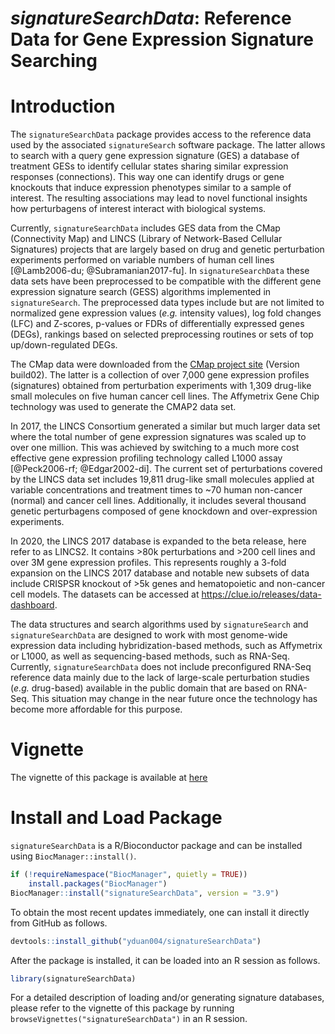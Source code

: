 # _signatureSearchData_: Reference Data for Gene Expression Signature Searching

# Introduction

The `signatureSearchData` package provides access to the reference data used by
the associated `signatureSearch` software package. The latter allows to search 
with a query gene expression signature (GES) a database of treatment GESs to 
identify cellular states sharing similar expression responses (connections). This 
way one can identify drugs or gene knockouts that induce expression phenotypes 
similar to a sample of interest. The resulting associations may lead to novel 
functional insights how perturbagens of interest interact with biological systems. 

Currently, `signatureSearchData` includes GES data from the CMap (Connectivity
Map) and LINCS (Library of Network-Based Cellular Signatures) projects that are
largely based on drug and genetic perturbation experiments performed on
variable numbers of human cell lines [@Lamb2006-du; @Subramanian2017-fu]. In
`signatureSearchData` these data sets have been preprocessed to be compatible
with the different gene expression signature search (GESS) algorithms
implemented in `signatureSearch`. The preprocessed data types include but are
not limited to normalized gene expression values (_e.g._ intensity values), log
fold changes (LFC) and Z-scores, p-values or FDRs of differentially expressed
genes (DEGs), rankings based on selected preprocessing routines or sets of top
up/down-regulated DEGs. 

The CMap data were downloaded from the [CMap project
site](https://portals.broadinstitute.org/cmap/) (Version build02). The latter is
a collection of over 7,000 gene expression profiles (signatures) obtained
from perturbation experiments with 1,309 drug-like small molecules on five
human cancer cell lines. The Affymetrix Gene Chip technology was used to
generate the CMAP2 data set. 

In 2017, the LINCS Consortium generated a similar but much larger data set where
the total number of gene expression signatures was scaled up to over one
million. This was achieved by switching to a much more cost effective gene
expression profiling technology called L1000 assay [@Peck2006-rf;
@Edgar2002-di]. The current set of perturbations covered by the LINCS data set
includes 19,811 drug-like small molecules applied at variable concentrations
and treatment times to ~70 human non-cancer (normal) and cancer cell lines.
Additionally, it includes several thousand genetic perturbagens composed of
gene knockdown and over-expression experiments. 

In 2020, the LINCS 2017 database is expanded to the beta release,
here refer to as LINCS2. It contains >80k perturbations and >200 cell lines and 
over 3M gene expression profiles. This represents roughly a 3-fold expansion on 
the LINCS 2017 database and notable new subsets of data include CRISPSR knockout 
of >5k genes and hematopoietic and non-cancer cell models. 
The datasets can be accessed at https://clue.io/releases/data-dashboard.

The data structures and search algorithms used by `signatureSearch` and
`signatureSearchData` are designed to work with most genome-wide expression
data including hybridization-based methods, such as Affymetrix or L1000, as
well as sequencing-based methods, such as RNA-Seq. Currently,
`signatureSearchData` does not include preconfigured RNA-Seq reference data mainly 
due to the lack of large-scale perturbation studies (_e.g._ drug-based) available 
in the public domain that are based on RNA-Seq. This situation may change in 
the near future once the technology has become more affordable for this purpose. 

# Vignette
The vignette of this package is available at [here](https://www.bioconductor.org/packages/release/data/experiment/vignettes/signatureSearchData/inst/doc/signatureSearchData.html)

# Install and Load Package

`signatureSearchData` is a R/Bioconductor package and can be installed using 
`BiocManager::install()`.

```r
if (!requireNamespace("BiocManager", quietly = TRUE))
    install.packages("BiocManager")
BiocManager::install("signatureSearchData", version = "3.9")
```

To obtain the most recent updates immediately, one can install it directly from GitHub as follows.
```r
devtools::install_github("yduan004/signatureSearchData")
```
After the package is installed, it can be loaded into an R session as follows.
```r
library(signatureSearchData)
```
For a detailed description of loading and/or generating signature databases,
please refer to the vignette of this package by running
`browseVignettes("signatureSearchData")` in an R session.
